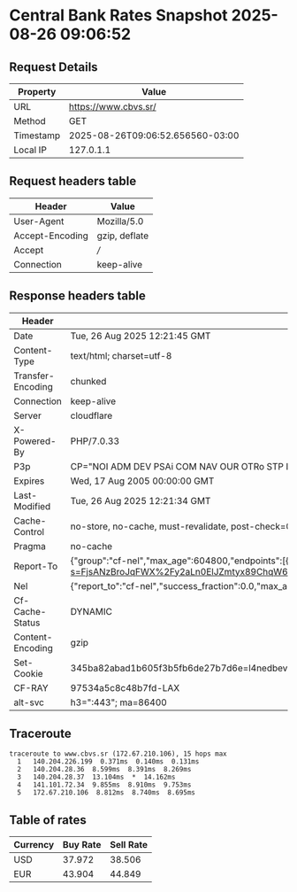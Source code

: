 # Central Bank Rates Snapshot 2025-08-26 09:06:52
## Request Details

| Property | Value |
|----------|-------|
| URL | https://www.cbvs.sr/ |
| Method | GET |
| Timestamp | 2025-08-26T09:06:52.656560-03:00 |
| Local IP | 127.0.1.1 |
    
## Request headers table

| Header | Value |
|--------|-------|
| User-Agent | Mozilla/5.0 |
| Accept-Encoding | gzip, deflate |
| Accept | */* |
| Connection | keep-alive |

    
## Response headers table
| Header | Value |
|--------|-------|
| Date | Tue, 26 Aug 2025 12:21:45 GMT |
| Content-Type | text/html; charset=utf-8 |
| Transfer-Encoding | chunked |
| Connection | keep-alive |
| Server | cloudflare |
| X-Powered-By | PHP/7.0.33 |
| P3p | CP="NOI ADM DEV PSAi COM NAV OUR OTRo STP IND DEM" |
| Expires | Wed, 17 Aug 2005 00:00:00 GMT |
| Last-Modified | Tue, 26 Aug 2025 12:21:34 GMT |
| Cache-Control | no-store, no-cache, must-revalidate, post-check=0, pre-check=0 |
| Pragma | no-cache |
| Report-To | {"group":"cf-nel","max_age":604800,"endpoints":[{"url":"https://a.nel.cloudflare.com/report/v4?s=FjsANzBroJqFWX%2Fy2aLn0ElJZmtyx89ChqW6tXCnlVO1ATeqziROB79Xujg7%2BNgWgX%2BI9cnZ%2Bj1zJJW%2FuDqL8GGXxC6dAXkHdGh4"}]} |
| Nel | {"report_to":"cf-nel","success_fraction":0.0,"max_age":604800} |
| Cf-Cache-Status | DYNAMIC |
| Content-Encoding | gzip |
| Set-Cookie | 345ba82abad1b605f3b5fb6de27b7d6e=l4nedbevm7sk40i8gdi8fg1b95; HttpOnly; Path=/ |
| CF-RAY | 97534a5c8c48b7fd-LAX |
| alt-svc | h3=":443"; ma=86400 |

## Traceroute 

```
traceroute to www.cbvs.sr (172.67.210.106), 15 hops max
  1   140.204.226.199  0.371ms  0.140ms  0.131ms 
  2   140.204.28.36  8.599ms  8.391ms  8.269ms 
  3   140.204.28.37  13.104ms  *  14.162ms 
  4   141.101.72.34  9.855ms  8.910ms  9.753ms 
  5   172.67.210.106  8.812ms  8.740ms  8.695ms 

```


## Table of rates

| Currency | Buy Rate | Sell Rate |
|----------|----------|-----------|
| USD | 37.972 | 38.506 |
| EUR | 43.904 | 44.849 |
